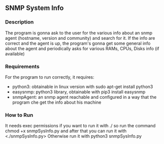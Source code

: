 ## SNMP System Info

### Description
The program is gonna ask to the user for the various info about an snmp agent (hostname, version and community) and search for it. If the info are correct and the agent is up, the program's gonna get some general info about the agent and periodically asks for various RAMs, CPUs, Disks info (if available)

### Requirements
For the program to run correctly, it requires:
- python3: obtainable in linux version with sudo apt-get install python3
- easysnmp: python3 library, obtainable with pip3 install easysnmp
- snmpAgent: an snmp agent reachable and configured in a way that the program che get the info about his machine

### How to Run
It needs exec permissions if you want to run it with ./ so run the command chmod +x snmpSysInfo.py and after that you can run it with <./snmpSysInfo.py>
Otherwise run it with python3 snmpSysInfo.py

